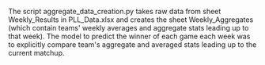 The script aggregate_data_creation.py takes raw data from sheet Weekly_Results in PLL_Data.xlsx and creates the sheet Weekly_Aggregates (which contain teams' weekly averages and aggregate stats leading up to that week). The model to predict the winner of each game each week
was to explicitly compare team's aggregate and averaged stats leading up to the current
matchup.

